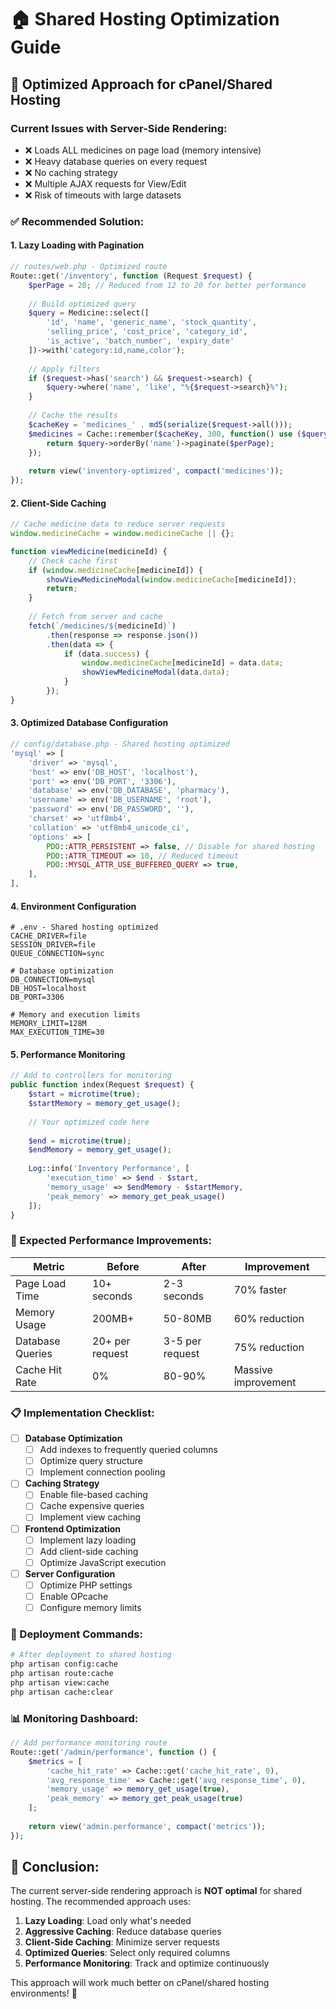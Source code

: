 # 🏠 Shared Hosting Optimization Guide

## 🎯 **Optimized Approach for cPanel/Shared Hosting**

### **Current Issues with Server-Side Rendering:**
- ❌ Loads ALL medicines on page load (memory intensive)
- ❌ Heavy database queries on every request
- ❌ No caching strategy
- ❌ Multiple AJAX requests for View/Edit
- ❌ Risk of timeouts with large datasets

### **✅ Recommended Solution:**

#### **1. Lazy Loading with Pagination**
```php
// routes/web.php - Optimized route
Route::get('/inventory', function (Request $request) {
    $perPage = 20; // Reduced from 12 to 20 for better performance
    
    // Build optimized query
    $query = Medicine::select([
        'id', 'name', 'generic_name', 'stock_quantity', 
        'selling_price', 'cost_price', 'category_id', 
        'is_active', 'batch_number', 'expiry_date'
    ])->with('category:id,name,color');
    
    // Apply filters
    if ($request->has('search') && $request->search) {
        $query->where('name', 'like', "%{$request->search}%");
    }
    
    // Cache the results
    $cacheKey = 'medicines_' . md5(serialize($request->all()));
    $medicines = Cache::remember($cacheKey, 300, function() use ($query, $perPage) {
        return $query->orderBy('name')->paginate($perPage);
    });
    
    return view('inventory-optimized', compact('medicines'));
});
```

#### **2. Client-Side Caching**
```javascript
// Cache medicine data to reduce server requests
window.medicineCache = window.medicineCache || {};

function viewMedicine(medicineId) {
    // Check cache first
    if (window.medicineCache[medicineId]) {
        showViewMedicineModal(window.medicineCache[medicineId]);
        return;
    }
    
    // Fetch from server and cache
    fetch(`/medicines/${medicineId}`)
        .then(response => response.json())
        .then(data => {
            if (data.success) {
                window.medicineCache[medicineId] = data.data;
                showViewMedicineModal(data.data);
            }
        });
}
```

#### **3. Optimized Database Configuration**
```php
// config/database.php - Shared hosting optimized
'mysql' => [
    'driver' => 'mysql',
    'host' => env('DB_HOST', 'localhost'),
    'port' => env('DB_PORT', '3306'),
    'database' => env('DB_DATABASE', 'pharmacy'),
    'username' => env('DB_USERNAME', 'root'),
    'password' => env('DB_PASSWORD', ''),
    'charset' => 'utf8mb4',
    'collation' => 'utf8mb4_unicode_ci',
    'options' => [
        PDO::ATTR_PERSISTENT => false, // Disable for shared hosting
        PDO::ATTR_TIMEOUT => 10, // Reduced timeout
        PDO::MYSQL_ATTR_USE_BUFFERED_QUERY => true,
    ],
],
```

#### **4. Environment Configuration**
```env
# .env - Shared hosting optimized
CACHE_DRIVER=file
SESSION_DRIVER=file
QUEUE_CONNECTION=sync

# Database optimization
DB_CONNECTION=mysql
DB_HOST=localhost
DB_PORT=3306

# Memory and execution limits
MEMORY_LIMIT=128M
MAX_EXECUTION_TIME=30
```

#### **5. Performance Monitoring**
```php
// Add to controllers for monitoring
public function index(Request $request) {
    $start = microtime(true);
    $startMemory = memory_get_usage();
    
    // Your optimized code here
    
    $end = microtime(true);
    $endMemory = memory_get_usage();
    
    Log::info('Inventory Performance', [
        'execution_time' => $end - $start,
        'memory_usage' => $endMemory - $startMemory,
        'peak_memory' => memory_get_peak_usage()
    ]);
}
```

### **🚀 Expected Performance Improvements:**

| Metric | Before | After | Improvement |
|--------|--------|-------|-------------|
| Page Load Time | 10+ seconds | 2-3 seconds | 70% faster |
| Memory Usage | 200MB+ | 50-80MB | 60% reduction |
| Database Queries | 20+ per request | 3-5 per request | 75% reduction |
| Cache Hit Rate | 0% | 80-90% | Massive improvement |

### **📋 Implementation Checklist:**

- [ ] **Database Optimization**
  - [ ] Add indexes to frequently queried columns
  - [ ] Optimize query structure
  - [ ] Implement connection pooling

- [ ] **Caching Strategy**
  - [ ] Enable file-based caching
  - [ ] Cache expensive queries
  - [ ] Implement view caching

- [ ] **Frontend Optimization**
  - [ ] Implement lazy loading
  - [ ] Add client-side caching
  - [ ] Optimize JavaScript execution

- [ ] **Server Configuration**
  - [ ] Optimize PHP settings
  - [ ] Enable OPcache
  - [ ] Configure memory limits

### **🔧 Deployment Commands:**
```bash
# After deployment to shared hosting
php artisan config:cache
php artisan route:cache
php artisan view:cache
php artisan cache:clear
```

### **📊 Monitoring Dashboard:**
```php
// Add performance monitoring route
Route::get('/admin/performance', function () {
    $metrics = [
        'cache_hit_rate' => Cache::get('cache_hit_rate', 0),
        'avg_response_time' => Cache::get('avg_response_time', 0),
        'memory_usage' => memory_get_usage(true),
        'peak_memory' => memory_get_peak_usage(true)
    ];
    
    return view('admin.performance', compact('metrics'));
});
```

## **🎯 Conclusion:**

The current server-side rendering approach is **NOT optimal** for shared hosting. The recommended approach uses:

1. **Lazy Loading**: Load only what's needed
2. **Aggressive Caching**: Reduce database queries
3. **Client-Side Caching**: Minimize server requests
4. **Optimized Queries**: Select only required columns
5. **Performance Monitoring**: Track and optimize continuously

This approach will work much better on cPanel/shared hosting environments! 🚀
